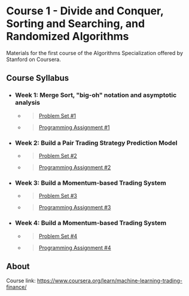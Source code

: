 # Course 1 - Divide and Conquer, Sorting and Searching, and Randomized Algorithms

Materials for the first course of the Algorithms Specialization offered by Stanford on Coursera.

## Course Syllabus

+ ### Week 1: Merge Sort, "big-oh" notation and asymptotic analysis
  + > [Problem Set #1](https://github.com/PeterQiu0516/Stanford-Algorithms/raw/master/Course%201%20-%20%20Divide%20and%20Conquer%2C%20Sorting%20and%20Searching%2C%20and%20Randomized%20Algorithms/Problem%20Set%20%231.pdf)
  + > [Programming Assignment #1](https://github.com/PeterQiu0516/Stanford-Algorithms/tree/master/Course%201%20-%20%20Divide%20and%20Conquer%2C%20Sorting%20and%20Searching%2C%20and%20Randomized%20Algorithms/Programming%20Assignment%20%231)

+ ### Week 2: Build a Pair Trading Strategy Prediction Model
  + > [Problem Set #2](https://github.com/PeterQiu0516/Stanford-Algorithms/raw/master/Course%201%20-%20%20Divide%20and%20Conquer%2C%20Sorting%20and%20Searching%2C%20and%20Randomized%20Algorithms/Problem%20Set%20%232.pdf)
  + > [Programming Assignment #2](https://github.com/PeterQiu0516/Stanford-Algorithms/tree/master/Course%201%20-%20%20Divide%20and%20Conquer%2C%20Sorting%20and%20Searching%2C%20and%20Randomized%20Algorithms/Programming%20Assignment%20%231)

+ ### Week 3: Build a Momentum-based Trading System

  + > [Problem Set #3](https://github.com/PeterQiu0516/Stanford-Algorithms/raw/master/Course%201%20-%20%20Divide%20and%20Conquer%2C%20Sorting%20and%20Searching%2C%20and%20Randomized%20Algorithms/Problem%20Set%20%233.pdf)
  + > [Programming Assignment #3](https://github.com/PeterQiu0516/Stanford-Algorithms/tree/master/Course%201%20-%20%20Divide%20and%20Conquer%2C%20Sorting%20and%20Searching%2C%20and%20Randomized%20Algorithms/Programming%20Assignment%20%231)
  
+ ### Week 4: Build a Momentum-based Trading System

  + > [Problem Set #4](https://github.com/PeterQiu0516/Stanford-Algorithms/raw/master/Course%201%20-%20%20Divide%20and%20Conquer%2C%20Sorting%20and%20Searching%2C%20and%20Randomized%20Algorithms/Problem%20Set%20%234.pdf)
  + > [Programming Assignment #4](https://github.com/PeterQiu0516/Stanford-Algorithms/tree/master/Course%201%20-%20%20Divide%20and%20Conquer%2C%20Sorting%20and%20Searching%2C%20and%20Randomized%20Algorithms/Programming%20Assignment%20%231)


## About

Course link: https://www.coursera.org/learn/machine-learning-trading-finance/
